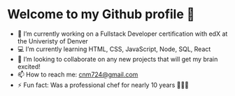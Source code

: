 # Welcome to my Github profile 👋

<!--
**cnm724** is a ✨ _special_ ✨ repository because its `README.md` (this file) appears on your GitHub profile -->

- 📜 I’m currently working on a Fullstack Developer certification with edX at the Univeristy of Denver
- 💻 I’m currently learning HTML, CSS, JavaScript, Node, SQL, React
- 👥 I’m looking to collaborate on any new projects that will get my brain excited!
- 📫 How to reach me: cnm724@gmail.com
- ⚡ Fun fact: Was a professional chef for nearly 10 years 👩🏻‍🍳
